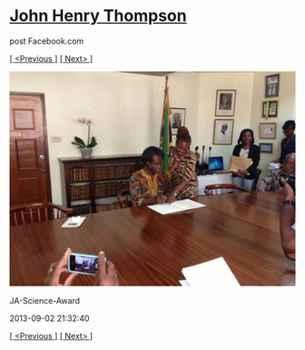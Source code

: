 # [John Henry Thompson](../README.md)
post Facebook.com

[[ <Previous ]](2013-09-02-49.md) [[ Next> ]](2013-09-02-51.md)

[![](../media/2013-09-02/JA-Science-Award-39.jpg)](../README.md)

JA-Science-Award

2013-09-02 21:32:40

[[ <Previous ]](2013-09-02-49.md) [[ Next> ]](2013-09-02-51.md)
